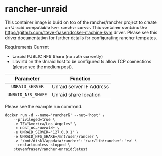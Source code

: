 # rancher-unraid
This container image is build on top of the rancher/rancher project to create an Unraid compatiable kvm rancher server. This container contains the https://github.com/steve-fraser/docker-machine-kvm driver. Please see this driver documentation for further details for configurating rancher templates.

Requirements Current
- Unraid PUBLIC NFS Share (no auth currently)
- Libvirtd on the Unraid host to be configured to allow TCP connections (please see the medium post).

| Parameter | Function |
| :----: | --- |
| `UNRAID_SERVER` | Unraid server IP Address |
| `UNRAID_NFS_SHARE` | Unraid share location |

Please see the example run command.
```
docker run -d --name='rancherß' --net='host' \
    --privileged=true \
    -e TZ="America/Los_Angeles" \
    -e HOST_OS="Unraid" \
    -e UNRAID_SERVER="127.0.0.1" \
    -e UNRAID_NFS_SHARE=/mnt/user/rancher \
    -v '/mnt/disk1/appdata/rancher':'/var/lib/rancher':'rw' \
    --restart=unless-stopped \
    stevenfraser/rancher-unraid:latest
```